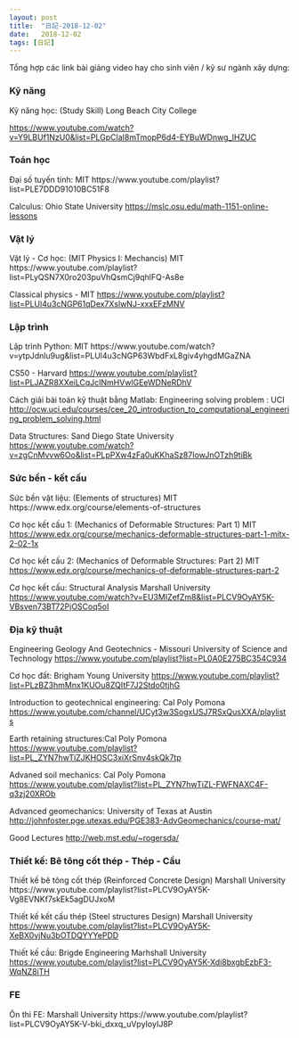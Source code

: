 ```yaml
---
layout: post
title:  "日記-2018-12-02"
date:   2018-12-02
tags: [日記]
---
```


Tổng hợp các link bài giảng video hay cho sinh viên / kỹ sư ngành xây dựng:

<h3 class="bottom_line"> Kỹ năng </h3>
Kỹ năng học: (Study Skill) Long Beach City College

https://www.youtube.com/watch?v=Y9LBUf1NzU0&list=PLGpClaI8mTmopP6d4-EYBuWDnwg_IHZUC

<h3 class="bottom_line"> Toán học </h3>
Đại số tuyến tính: MIT
https://www.youtube.com/playlist?list=PLE7DDD91010BC51F8

Calculus: Ohio State University
https://mslc.osu.edu/math-1151-online-lessons

<h3 class="bottom_line"> Vật lý </h3>
Vật lý - Cơ học: (MIT Physics I: Mechancis) MIT
https://www.youtube.com/playlist?list=PLyQSN7X0ro203puVhQsmCj9qhlFQ-As8e

Classical physics - MIT
https://www.youtube.com/playlist?list=PLUl4u3cNGP61qDex7XslwNJ-xxxEFzMNV

<h3 class="bottom_line"> Lập trình </h3>
Lập trình Python: MIT
https://www.youtube.com/watch?v=ytpJdnlu9ug&list=PLUl4u3cNGP63WbdFxL8giv4yhgdMGaZNA

CS50 - Harvard
https://www.youtube.com/playlist?list=PLJAZR8XXeiLCqJcINmHVwlGEeWDNeRDhV

Cách giải bài toán kỹ thuật bằng Matlab: Engineering solving problem : UCI
http://ocw.uci.edu/courses/cee_20_introduction_to_computational_engineering_problem_solving.html

Data Structures: Sand Diego State University
https://www.youtube.com/watch?v=zgCnMvvw6Oo&list=PLpPXw4zFa0uKKhaSz87IowJnOTzh9tiBk


<h3 class="bottom_line"> Sức bền - kết cấu </h3>
Sức bền vật liệu: (Elements of structures) MIT
https://www.edx.org/course/elements-of-structures

Cơ học kết cấu 1: (Mechanics of Deformable Structures: Part 1) MIT
https://www.edx.org/course/mechanics-deformable-structures-part-1-mitx-2-02-1x

Cơ học kết cấu 2: (Mechanics of Deformable Structures: Part 2) MIT
https://www.edx.org/course/mechanics-of-deformable-structures-part-2

Cơ học kết cấu: Structural Analysis Marshall University
https://www.youtube.com/watch?v=EU3MIZefZm8&list=PLCV9OyAY5K-VBsven73BT72PjOSCoq5oI

<h3 class="bottom_line"> Địa kỹ thuật </h3>

Engineering Geology And Geotechnics - Missouri University of Science and Technology
https://www.youtube.com/playlist?list=PL0A0E275BC354C934

Cơ học đất: Brigham Young University
https://www.youtube.com/playlist?list=PLzBZ3hmMnx1KUOu8ZQItF7J2Stdo0tjhG

Introduction to geotechnical engineering: Cal Poly Pomona
https://www.youtube.com/channel/UCyt3w3SogxUSJ7RSxQusXXA/playlists

Earth retaining structures:Cal Poly Pomona
https://www.youtube.com/playlist?list=PL_ZYN7hwTiZJKHOSC3xiXrSnv4skQk7tp

Advaned soil mechanics: Cal Poly Pomona
https://www.youtube.com/playlist?list=PL_ZYN7hwTiZL-FWFNAXC4F-q3zj20XROb

Advanced geomechanics: University of Texas at Austin
http://johnfoster.pge.utexas.edu/PGE383-AdvGeomechanics/course-mat/

Good Lectures
http://web.mst.edu/~rogersda/


<h3 class="bottom_line"> Thiết kế: Bê tông cốt thép - Thép - Cầu </h3>
Thiết kế bê tông cốt thép (Reinforced Concrete Design) Marshall  University
https://www.youtube.com/playlist?list=PLCV9OyAY5K-Vg8EVNKf7skEk5agDUJxoM

Thiết kế kết cấu thép (Steel structures Design) Marshall University
https://www.youtube.com/playlist?list=PLCV9OyAY5K-XeBX0vjNu3bOTDQYYYePDD

Thiết kế cầu: Brigde Engineering Marhshall University
https://www.youtube.com/playlist?list=PLCV9OyAY5K-Xdi8bxgbEzbF3-WqNZ8iTH

<h3 class="bottom_line"> FE </h3>
Ôn thi FE: Marshall University
https://www.youtube.com/playlist?list=PLCV9OyAY5K-V-bki_dxxq_uVpyIoyIJ8P
